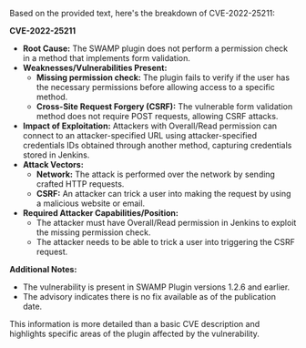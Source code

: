 Based on the provided text, here's the breakdown of CVE-2022-25211:

**CVE-2022-25211**

*   **Root Cause:** The SWAMP plugin does not perform a permission check in a method that implements form validation.
*   **Weaknesses/Vulnerabilities Present:**
    *   **Missing permission check:** The plugin fails to verify if the user has the necessary permissions before allowing access to a specific method.
    *   **Cross-Site Request Forgery (CSRF):** The vulnerable form validation method does not require POST requests, allowing CSRF attacks.
*   **Impact of Exploitation:** Attackers with Overall/Read permission can connect to an attacker-specified URL using attacker-specified credentials IDs obtained through another method, capturing credentials stored in Jenkins.
*   **Attack Vectors:**
    *   **Network:** The attack is performed over the network by sending crafted HTTP requests.
    *   **CSRF:** An attacker can trick a user into making the request by using a malicious website or email.
*   **Required Attacker Capabilities/Position:**
    *   The attacker must have Overall/Read permission in Jenkins to exploit the missing permission check.
    *   The attacker needs to be able to trick a user into triggering the CSRF request.

**Additional Notes:**

*   The vulnerability is present in SWAMP Plugin versions 1.2.6 and earlier.
*   The advisory indicates there is no fix available as of the publication date.

This information is more detailed than a basic CVE description and highlights specific areas of the plugin affected by the vulnerability.